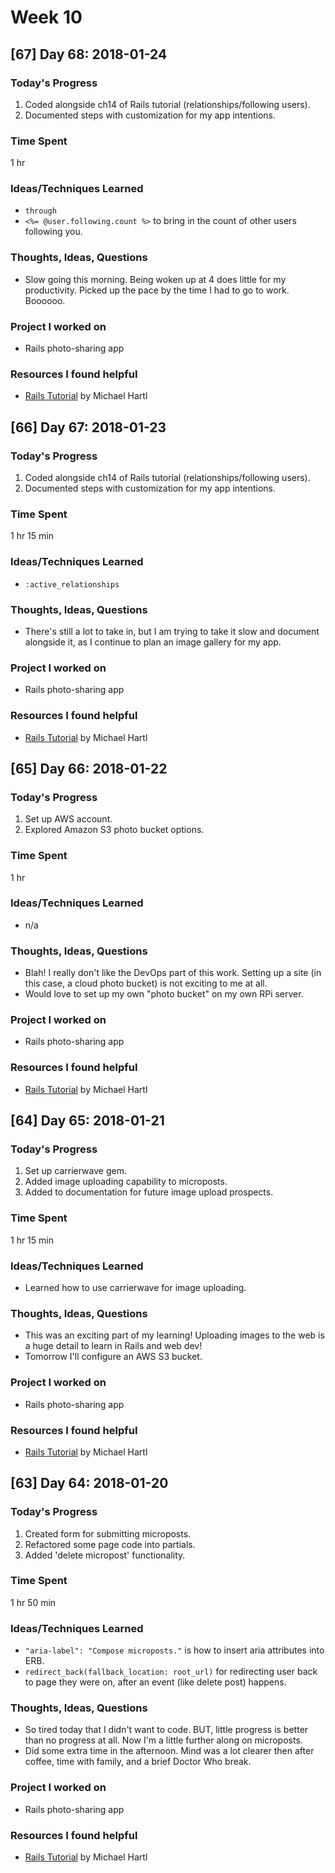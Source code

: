 # Week 10

## [67] Day 68: 2018-01-24

### Today's Progress

1. Coded alongside ch14 of Rails tutorial (relationships/following users).
2. Documented steps with customization for my app intentions.

### Time Spent

1 hr

### Ideas/Techniques Learned

- `through`
- `<%= @user.following.count %>` to bring in the count of other users following you.

### Thoughts, Ideas, Questions

- Slow going this morning. Being woken up at 4 does little for my productivity. Picked up the pace by the time I had to go to work. Boooooo.

### Project I worked on

- Rails photo-sharing app

### Resources I found helpful

- [Rails Tutorial](https://www.railstutorial.org/book/) by Michael Hartl

## [66] Day 67: 2018-01-23

### Today's Progress

1. Coded alongside ch14 of Rails tutorial (relationships/following users).
2. Documented steps with customization for my app intentions.

### Time Spent

1 hr 15 min

### Ideas/Techniques Learned

- `:active_relationships`

### Thoughts, Ideas, Questions

- There's still a lot to take in, but I am trying to take it slow and document alongside it, as I continue to plan an image gallery for my app.

### Project I worked on

- Rails photo-sharing app

### Resources I found helpful

- [Rails Tutorial](https://www.railstutorial.org/book/) by Michael Hartl

## [65] Day 66: 2018-01-22

### Today's Progress

1. Set up AWS account.
2. Explored Amazon S3 photo bucket options.

### Time Spent

1 hr

### Ideas/Techniques Learned

- n/a

### Thoughts, Ideas, Questions

- Blah! I really don't like the DevOps part of this work. Setting up a site (in this case, a cloud photo bucket) is not exciting to me at all.
- Would love to set up my own "photo bucket" on my own RPi server.

### Project I worked on

- Rails photo-sharing app

### Resources I found helpful

- [Rails Tutorial](https://www.railstutorial.org/book/) by Michael Hartl

## [64] Day 65: 2018-01-21

### Today's Progress

1. Set up carrierwave gem.
2. Added image uploading capability to microposts.
3. Added to documentation for future image upload prospects.

### Time Spent

1 hr 15 min

### Ideas/Techniques Learned

- Learned how to use carrierwave for image uploading.

### Thoughts, Ideas, Questions

- This was an exciting part of my learning! Uploading images to the web is a huge detail to learn in Rails and web dev!
- Tomorrow I'll configure an AWS S3 bucket.

### Project I worked on

- Rails photo-sharing app

### Resources I found helpful

- [Rails Tutorial](https://www.railstutorial.org/book/) by Michael Hartl

## [63] Day 64: 2018-01-20

### Today's Progress

1. Created form for submitting microposts.
2. Refactored some page code into partials.
3. Added 'delete micropost' functionality.

### Time Spent

1 hr 50 min

### Ideas/Techniques Learned

- `"aria-label": "Compose microposts."` is how to insert aria attributes into ERB.
- `redirect_back(fallback_location: root_url)` for redirecting user back to page they were on, after an event (like delete post) happens.

### Thoughts, Ideas, Questions

- So tired today that I didn't want to code. BUT, little progress is better than no progress at all. Now I'm a little further along on microposts.
- Did some extra time in the afternoon. Mind was a lot clearer then after coffee, time with family, and a brief Doctor Who break.

### Project I worked on

- Rails photo-sharing app

### Resources I found helpful

- [Rails Tutorial](https://www.railstutorial.org/book/) by Michael Hartl
